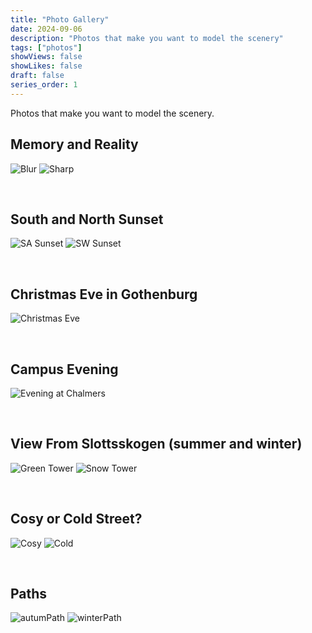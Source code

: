 ```yaml
---
title: "Photo Gallery"
date: 2024-09-06
description: "Photos that make you want to model the scenery"
tags: ["photos"]
showViews: false
showLikes: false
draft: false
series_order: 1
---
```


Photos that make you want to model the scenery.

<!--more-->

## Memory and Reality
![Blur](blurSnowCity.jpg)
![Sharp](snowSharp.jpg)

<br>

## South and North Sunset
![SA Sunset](SA_Sunset.jpg)
![SW Sunset](daysEnd.jpg)

<br>

## Christmas Eve in Gothenburg

![Christmas Eve](chEve.jpg)

<br>

## Campus Evening
![Evening at Chalmers](ChalmersDream.jpg)

<br>

## View From Slottsskogen (summer and winter)
![Green Tower](reflectedClockTower.jpg)
![Snow Tower](SnowTower.jpg)


<br>

## Cosy or Cold Street?
![Cosy](cosyStreet.jpg)
![Cold](coldStreet.jpg)

<br>

## Paths
![autumPath](autumPath.jpg)
![winterPath](hutInSnow.jpg)